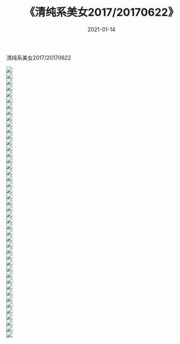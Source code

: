﻿---
layout: post
title:  《清纯系美女2017/20170622》
date:   2021-01-14
img: http://img.660000.xyz/Sharelink/清纯系美女/2017/20170622/000.jpg
categories: [美女, 清纯, 唯美]
---

清纯系美女2017/20170622

 ![](http://img.660000.xyz/Sharelink/清纯系美女/2017/20170622/001.png) <br>![](http://img.660000.xyz/Sharelink/清纯系美女/2017/20170622/002.png) <br>![](http://img.660000.xyz/Sharelink/清纯系美女/2017/20170622/003.png) <br>![](http://img.660000.xyz/Sharelink/清纯系美女/2017/20170622/004.png) <br>![](http://img.660000.xyz/Sharelink/清纯系美女/2017/20170622/005.png) <br>![](http://img.660000.xyz/Sharelink/清纯系美女/2017/20170622/006.png) <br>![](http://img.660000.xyz/Sharelink/清纯系美女/2017/20170622/007.png) <br>![](http://img.660000.xyz/Sharelink/清纯系美女/2017/20170622/008.png) <br>![](http://img.660000.xyz/Sharelink/清纯系美女/2017/20170622/009.png) <br>![](http://img.660000.xyz/Sharelink/清纯系美女/2017/20170622/010.png) <br>![](http://img.660000.xyz/Sharelink/清纯系美女/2017/20170622/011.png) <br>![](http://img.660000.xyz/Sharelink/清纯系美女/2017/20170622/012.png) <br>![](http://img.660000.xyz/Sharelink/清纯系美女/2017/20170622/013.png) <br>![](http://img.660000.xyz/Sharelink/清纯系美女/2017/20170622/014.png) <br>![](http://img.660000.xyz/Sharelink/清纯系美女/2017/20170622/015.png) <br>![](http://img.660000.xyz/Sharelink/清纯系美女/2017/20170622/016.png) <br>![](http://img.660000.xyz/Sharelink/清纯系美女/2017/20170622/017.png) <br>![](http://img.660000.xyz/Sharelink/清纯系美女/2017/20170622/018.png) <br>![](http://img.660000.xyz/Sharelink/清纯系美女/2017/20170622/019.png) <br>![](http://img.660000.xyz/Sharelink/清纯系美女/2017/20170622/020.png) <br>![](http://img.660000.xyz/Sharelink/清纯系美女/2017/20170622/021.png) <br>![](http://img.660000.xyz/Sharelink/清纯系美女/2017/20170622/022.png) <br>![](http://img.660000.xyz/Sharelink/清纯系美女/2017/20170622/023.png) <br>![](http://img.660000.xyz/Sharelink/清纯系美女/2017/20170622/024.png) <br>![](http://img.660000.xyz/Sharelink/清纯系美女/2017/20170622/025.png) <br>![](http://img.660000.xyz/Sharelink/清纯系美女/2017/20170622/026.png) <br>![](http://img.660000.xyz/Sharelink/清纯系美女/2017/20170622/027.png) <br>![](http://img.660000.xyz/Sharelink/清纯系美女/2017/20170622/028.png) <br>![](http://img.660000.xyz/Sharelink/清纯系美女/2017/20170622/029.png) <br>![](http://img.660000.xyz/Sharelink/清纯系美女/2017/20170622/030.png) <br>![](http://img.660000.xyz/Sharelink/清纯系美女/2017/20170622/031.png) <br>![](http://img.660000.xyz/Sharelink/清纯系美女/2017/20170622/032.png) <br>![](http://img.660000.xyz/Sharelink/清纯系美女/2017/20170622/033.png) <br>![](http://img.660000.xyz/Sharelink/清纯系美女/2017/20170622/034.png) <br>![](http://img.660000.xyz/Sharelink/清纯系美女/2017/20170622/035.png) <br>![](http://img.660000.xyz/Sharelink/清纯系美女/2017/20170622/036.png) <br>![](http://img.660000.xyz/Sharelink/清纯系美女/2017/20170622/037.png) <br>![](http://img.660000.xyz/Sharelink/清纯系美女/2017/20170622/038.png) <br>![](http://img.660000.xyz/Sharelink/清纯系美女/2017/20170622/039.png) <br>![](http://img.660000.xyz/Sharelink/清纯系美女/2017/20170622/040.png) <br>![](http://img.660000.xyz/Sharelink/清纯系美女/2017/20170622/041.png) <br>![](http://img.660000.xyz/Sharelink/清纯系美女/2017/20170622/042.png) <br>![](http://img.660000.xyz/Sharelink/清纯系美女/2017/20170622/043.png) <br>![](http://img.660000.xyz/Sharelink/清纯系美女/2017/20170622/044.png) <br>![](http://img.660000.xyz/Sharelink/清纯系美女/2017/20170622/045.png) <br>